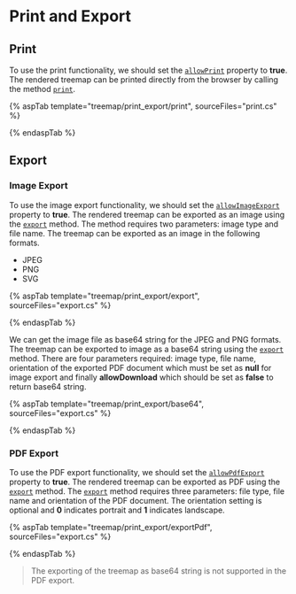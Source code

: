 # Print and Export

## Print

To use the print functionality, we should set the [`allowPrint`](https://ej2.syncfusion.com/documentation/api/treemap/#allowprint) property to **true**. The rendered treemap can be printed directly from the browser by calling the method [`print`](https://ej2.syncfusion.com/documentation/api/treemap/#print).

{% aspTab template="treemap/print_export/print", sourceFiles="print.cs" %}

{% endaspTab %}

## Export

### Image Export

To use the image export functionality, we should set the [`allowImageExport`](https://ej2.syncfusion.com/documentation/api/treemap/#allowimageexport) property to **true**. The rendered treemap can be exported as an image using the [`export`](https://ej2.syncfusion.com/documentation/api/treemap/#export) method. The method requires two parameters: image type and file name. The treemap can be exported as an image in the following formats.

* JPEG
* PNG
* SVG

{% aspTab template="treemap/print_export/export", sourceFiles="export.cs" %}

{% endaspTab %}

We can get the image file as base64 string for the JPEG and PNG formats. The treemap can be exported to image as a base64 string using the [`export`](https://ej2.syncfusion.com/documentation/api/treemap/#export) method. There are four parameters required: image type, file name, orientation of the exported PDF document which must be set as **null** for image export and finally **allowDownload** which should be set as **false** to return base64 string.

{% aspTab template="treemap/print_export/base64", sourceFiles="export.cs" %}

{% endaspTab %}

### PDF Export

To use the PDF export functionality, we should set the [`allowPdfExport`](https://ej2.syncfusion.com/documentation/api/treemap/#allowpdfexport) property to **true**. The rendered treemap can be exported as PDF using the [`export`](https://ej2.syncfusion.com/documentation/api/treemap/#export) method. The [`export`](https://ej2.syncfusion.com/documentation/api/treemap/#export) method requires three parameters: file type, file name and orientation of the PDF document. The orientation setting is optional and **0** indicates portrait and **1** indicates landscape.

{% aspTab template="treemap/print_export/exportPdf", sourceFiles="export.cs" %}

{% endaspTab %}

>The exporting of the treemap as base64 string is not supported in the PDF export.